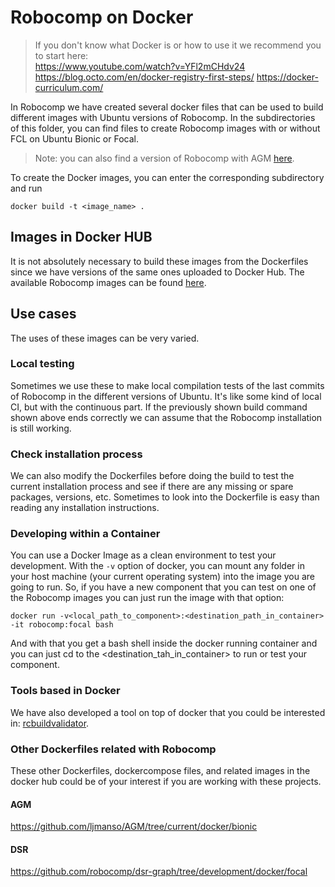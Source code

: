 # Robocomp on Docker

> If you don't know what Docker is or how to use it we recommend you to start here:  
> https://www.youtube.com/watch?v=YFl2mCHdv24
> https://blog.octo.com/en/docker-registry-first-steps/
> https://docker-curriculum.com/

In Robocomp we have created several docker files that can be used to build different images with Ubuntu versions of Robocomp.
In the subdirectories of this folder, you can find files to create Robocomp images with or without FCL on Ubuntu Bionic or Focal.
> Note: you can also find a version of Robocomp with AGM [here](https://github.com/ljmanso/AGM/tree/current/docker/bionic).

To create the Docker images, you can enter the corresponding subdirectory and run
```docker
docker build -t <image_name> .
```
## Images in Docker HUB
It is not absolutely necessary to build these images from the Dockerfiles since we have versions of the same ones uploaded to Docker Hub. The available Robocomp images can be found [here](https://hub.docker.com/r/robocomp/robocomp/tags?page=1&ordering=last_updated).

## Use cases
The uses of these images can be very varied.

### Local testing
Sometimes we use these to make local compilation tests of the last commits of Robocomp in the different versions of Ubuntu. It's like some kind of local CI, but with the continuous part. If the previously shown build command shown above ends correctly we can assume that the Robocomp installation is still working. 

### Check installation process 
We can also modify the Dockerfiles before doing the build to test the current installation process and see if there are any missing or spare packages, versions, etc. Sometimes to look into the Dockerfile is easy than reading any installation instructions.

### Developing within a Container
You can use a Docker Image as a clean environment to test your development. With the `-v` option of docker, you can mount any folder in your host machine (your current operating system) into the image you are going to run. So, if you have a new component that you can test on one of the Robocomp images you can just run the image with that option:
```docker
docker run -v<local_path_to_component>:<destination_path_in_container> -it robocomp:focal bash
```
And with that you get a bash shell inside the docker running container and you can just cd to the <destination_tah_in_container> to run or test your component.

### Tools based in Docker
We have also developed a tool on top of docker that you could be interested in: [rcbuildvalidator](https://github.com/robocomp/robocomp/tree/development/tools/cli/rcbuildvalidator).


### Other Dockerfiles related with Robocomp
These other Dockerfiles, dockercompose files, and related images in the docker hub could be of your interest if you are working with these projects.
#### AGM
https://github.com/ljmanso/AGM/tree/current/docker/bionic

#### DSR
https://github.com/robocomp/dsr-graph/tree/development/docker/focal


<!--stackedit_data:
eyJoaXN0b3J5IjpbLTEzODI0NTUxNTksNDI5OTg2OTEwXX0=
-->
